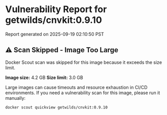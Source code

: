 # Vulnerability Report for getwilds/cnvkit:0.9.10

Report generated on 2025-09-19 02:10:50 PST

## ⚠️ Scan Skipped - Image Too Large

Docker Scout scan was skipped for this image because it exceeds the size limit.

**Image size:** 4.2 GB
**Size limit:** 3.0 GB

Large images can cause timeouts and resource exhaustion in CI/CD environments. If you need a vulnerability scan for this image, please run it manually:

```bash
docker scout quickview getwilds/cnvkit:0.9.10
```
